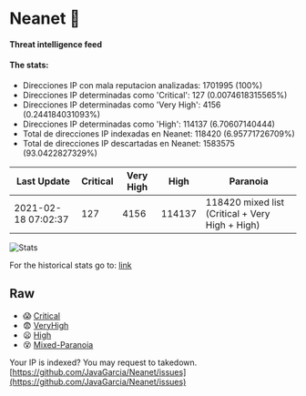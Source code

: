 # Neanet :hocho:
#### Threat intelligence feed
#### The stats:

- Direcciones IP con mala reputacion analizadas: 1701995 (100%)
- Direcciones IP determinadas como 'Critical':  127 (0.0074618315565%)
- Direcciones IP determinadas como 'Very High':  4156 (0.244184031093%)
- Direcciones IP determinadas como 'High':  114137 (6.70607140444)
- Total de direcciones IP indexadas en Neanet:  118420 (6.95771726709%)
- Total de direcciones IP descartadas en Neanet:  1583575 (93.0422827329%)

| Last Update | Critical | Very High | High | Paranoia |
| --- | --- | --- | --- | --- |
| 2021-02-18 07:02:37 | 127 | 4156 | 114137 | 118420 mixed list (Critical + Very High + High)|

![Stats](https://docs.google.com/spreadsheets/d/e/2PACX-1vSnaNMIXVabIpDJjufMlzH7poXnshF3mgd8Is1g9ytUEzVsP5my4Trn8f-xkoLLQ38xpL3HtmUexLo6/pubchart?oid=501124687&format=image)

For the historical stats go to: [link](/stats.csv)
## Raw
- :scream: [Critical](https://raw.githubusercontent.com/JavaGarcia/Neanet/master/blacklists/neanet_critical.txt)
- :fearful: [VeryHigh](https://raw.githubusercontent.com/JavaGarcia/Neanet/master/blacklists/neanet_veryHigh.txtt)
- :frowning: [High](https://raw.githubusercontent.com/JavaGarcia/Neanet/master/blacklists/neanet_high.txt)
- :dizzy_face: [Mixed-Paranoia](https://raw.githubusercontent.com/JavaGarcia/Neanet/master/blacklists/neanet_all.txt)


Your IP is indexed? You may request to takedown. [https://github.com/JavaGarcia/Neanet/issues](https://github.com/JavaGarcia/Neanet/issues)























































































































































































































































































































































































































































































































































































































































































































































































































































































































































































































































































































































































































































































































































































































































































































































































































































































































































































































































































































































































































































































































































































































































































































































































































































































































































































































































































































































































































































































































































































































































































































































































































































































































































































































































































































































































































































































































































































































































































































































































































































































































































































































































































































































































































































